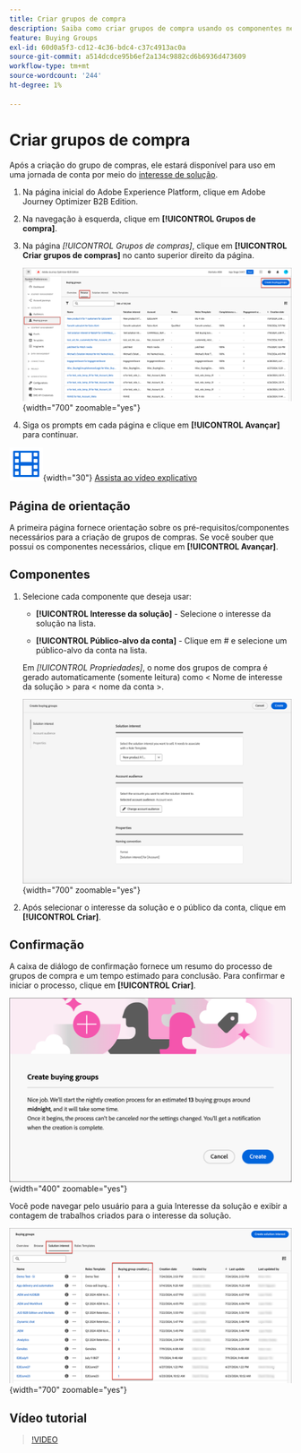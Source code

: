 ```yaml
---
title: Criar grupos de compra
description: Saiba como criar grupos de compra usando os componentes necessários.
feature: Buying Groups
exl-id: 60d0a5f3-cd12-4c36-bdc4-c37c4913ac0a
source-git-commit: a514dcdce95b6ef2a134c9882cd6b6936d473609
workflow-type: tm+mt
source-wordcount: '244'
ht-degree: 1%

---
```



# Criar grupos de compra

Após a criação do grupo de compras, ele estará disponível para uso em uma jornada de conta por meio do [interesse de solução](./solution-interests.md).

1. Na página inicial do Adobe Experience Platform, clique em Adobe Journey Optimizer B2B Edition.

1. Na navegação à esquerda, clique em **[!UICONTROL Grupos de compra]**.

1. Na página _[!UICONTROL Grupos de compras]_, clique em **[!UICONTROL Criar grupos de compras]** no canto superior direito da página.

   ![Clique em Criar grupos de compras](./assets/buying-groups-create.png){width="700" zoomable="yes"}

1. Siga os prompts em cada página e clique em **[!UICONTROL Avançar]** para continuar.

![Vídeo](../../assets/do-not-localize/icon-video.svg){width="30"} [Assista ao vídeo explicativo](#how-to-video)

## Página de orientação

A primeira página fornece orientação sobre os pré-requisitos/componentes necessários para a criação de grupos de compras. Se você souber que possui os componentes necessários, clique em **[!UICONTROL Avançar]**.

## Componentes

1. Selecione cada componente que deseja usar:

   * **[!UICONTROL Interesse da solução]** - Selecione o interesse da solução na lista.

   * **[!UICONTROL Público-alvo da conta]** - Clique em # e selecione um público-alvo da conta na lista.

   Em _[!UICONTROL Propriedades]_, o nome dos grupos de compra é gerado automaticamente (somente leitura) como &lt; Nome de interesse da solução > para &lt; nome da conta >.

   ![Clique em Criar grupos de compras](./assets/buying-groups-create-components.png){width="700" zoomable="yes"}

1. Após selecionar o interesse da solução e o público da conta, clique em **[!UICONTROL Criar]**.

## Confirmação

A caixa de diálogo de confirmação fornece um resumo do processo de grupos de compra e um tempo estimado para conclusão. Para confirmar e iniciar o processo, clique em **[!UICONTROL Criar]**.

![Caixa de diálogo de confirmação Criar grupos de compra](./assets/buying-groups-create-confirm.png){width="400" zoomable="yes"}

Você pode navegar pelo usuário para a guia Interesse da solução e exibir a contagem de trabalhos criados para o interesse da solução.

![Clique em Criar grupos de compras](./assets/solution-interest-buying-group-jobs.png){width="700" zoomable="yes"}

<!-- Other buying group activities:

Member of buying group.
Assign a member of the buying group.
Remove a member of the buying group. -->

## Vídeo tutorial

>[!VIDEO](https://video.tv.adobe.com/v/3433081/?learn=on)
